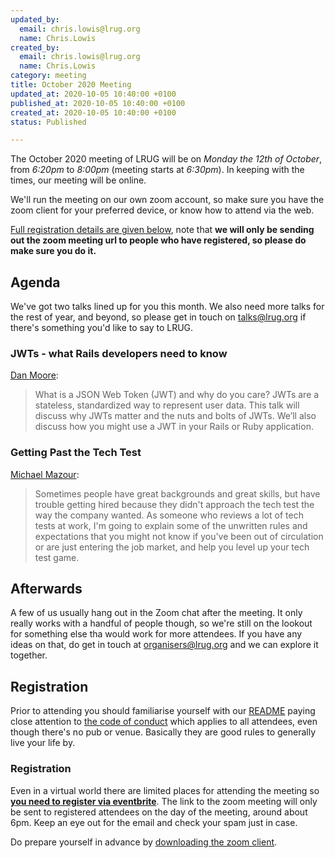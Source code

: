 ```yaml
---
updated_by:
  email: chris.lowis@lrug.org
  name: Chris.Lowis
created_by:
  email: chris.lowis@lrug.org
  name: Chris.Lowis
category: meeting
title: October 2020 Meeting
updated_at: 2020-10-05 10:40:00 +0100
published_at: 2020-10-05 10:40:00 +0100
created_at: 2020-10-05 10:40:00 +0100
status: Published

---
```


The October 2020 meeting of LRUG will be on *Monday the 12th of October*,
from _6:20pm_ to _8:00pm_ (meeting starts at _6:30pm_).  In keeping with
the times, our meeting will be online.

We'll run the meeting on our own zoom account, so make sure you have
the zoom client for your preferred device, or know how to attend via
the web.

[Full registration details are given below](#oct20registration), note
that **we will only be sending out the zoom meeting url to people who
have registered, so please do make sure you do it.**

## Agenda

We've got two talks lined up for you this month. We also need more talks
for the rest of year, and beyond, so please get in touch on
[talks@lrug.org](mailto:talks@lrug.org) if there's something you'd like to
say to LRUG.

### JWTs - what Rails developers need to know

[Dan Moore](https://twitter.com/mooreds):

> What is a JSON Web Token (JWT) and why do you care? JWTs
> are a stateless, standardized way to represent user data. This talk will
> discuss why JWTs matter and the nuts and bolts of JWTs. We’ll also discuss
> how you might use a JWT in your Rails or Ruby application.

### Getting Past the Tech Test

[Michael Mazour](https://www.linkedin.com/in/mmazour/):

> Sometimes people have great backgrounds and great skills, but have trouble
> getting hired because they didn't approach the tech test the way the
> company wanted. As someone who reviews a lot of tech tests at work, I'm
> going to explain some of the unwritten rules and expectations that you
> might not know if you've been out of circulation or are just entering the
> job market, and help you level up your tech test game.

## Afterwards

A few of us usually hang out in the Zoom chat after the meeting. It only really
works with a handful of people though, so we're still on the lookout for
something else tha would work for more attendees. If you have any ideas on that,
do get in touch at [organisers@lrug.org](mailto:organisers@lrug.org) and we can
explore it together.

Registration <a name="oct20registration">&nbsp;</a>
----------------------------------------------------

Prior to attending you should familiarise yourself with our
[README](http://readme.lrug.org/) paying close attention to [the code of
conduct](http://readme.lrug.org/#code-of-conduct) which applies to all
attendees, even though there's no pub or venue. Basically they are good rules to
generally live your life by.

### Registration

Even in a virtual world there are limited places for attending the meeting
so **[you need to register via eventbrite][oct2020-eventbrite]**.  The link to
the zoom meeting will only be sent to registered attendees on the day of
the meeting, around about 6pm.  Keep an eye out for the email and check
your spam just in case.

Do prepare yourself in advance by [downloading the zoom client](https://zoom.us/support/download).

[oct2020-eventbrite]: https://www.eventbrite.com/e/lrug-october-2020-autumn-continues-tickets-124062354843
